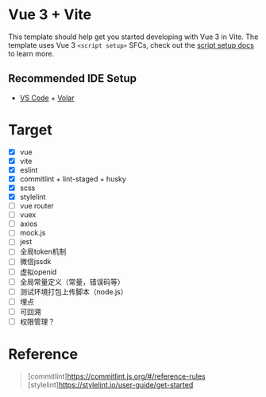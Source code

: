 # Vue 3 + Vite

This template should help get you started developing with Vue 3 in Vite. The template uses Vue 3 `<script setup>` SFCs, check out the [script setup docs](https://v3.vuejs.org/api/sfc-script-setup.html#sfc-script-setup) to learn more.

## Recommended IDE Setup

- [VS Code](https://code.visualstudio.com/) + [Volar](https://marketplace.visualstudio.com/items?itemName=Vue.volar)

# Target
- [x] vue
- [x] vite
- [x] eslint
- [x] commitlint + lint-staged + husky
- [x] scss
- [x] stylelint
- [ ] vue router
- [ ] vuex
- [ ] axios
- [ ] mock.js
- [ ] jest
- [ ] 全局token机制
- [ ] 微信jssdk
- [ ] 虚拟openid
- [ ] 全局常量定义（常量，错误码等）
- [ ] 测试环境打包上传脚本（node.js）
- [ ] 埋点
- [ ] 可回溯
- [ ] 权限管理？

# Reference

> [commitlint]https://commitlint.js.org/#/reference-rules
> [stylelint]https://stylelint.io/user-guide/get-started